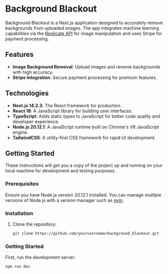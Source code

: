# Background Blackout

Background Blackout is a Next.js application designed to accurately remove backgrounds from uploaded images. The app integrates machine learning capabilities via the [Replicate API](https://replicate.com/) for image manipulation and uses Stripe for payment processing.

## Features

- **Image Background Removal**: Upload images and remove backgrounds with high accuracy.
- **Stripe Integration**: Secure payment processing for premium features.

## Technologies

- **Next.js 14.2.3**: The React framework for production.
- **React 18**: A JavaScript library for building user interfaces.
- **TypeScript**: Adds static types to JavaScript for better code quality and developer experience.
- **Node.js 20.12.1**: A JavaScript runtime built on Chrome's V8 JavaScript engine.
- **TailwindCSS**: A utility-first CSS framework for rapid UI development.

## Getting Started

These instructions will get you a copy of the project up and running on your local machine for development and testing purposes.

### Prerequisites

Ensure you have Node.js version 20.12.1 installed. You can manage multiple versions of Node.js with a version manager such as [nvm](https://github.com/nvm-sh/nvm).

### Installation

1. Clone the repository:
   ```bash
   git clone https://github.com/yourusername/background_blackout.git

### Getting Started

First, run the development server:

```bash
npm run dev

